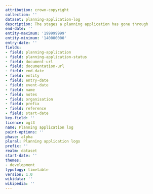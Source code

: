 ```yaml
---
attribution: crown-copyright
collection: ''
dataset: planning-application-log
description: The stages a planning application has gone through
end-date: ''
entity-maximum: '199999999'
entity-minimum: '140000000'
entry-date: ''
fields:
- field: planning-application
- field: planning-application-status
- field: document-url
- field: documentation-url
- field: end-date
- field: entity
- field: entry-date
- field: event-date
- field: name
- field: notes
- field: organisation
- field: prefix
- field: reference
- field: start-date
key-field: ''
licence: ogl3
name: Planning application log
paint-options: ''
phase: alpha
plural: Planning application logs
prefix: ''
realm: dataset
start-date: ''
themes:
- development
typology: timetable
version: 1.0
wikidata: ''
wikipedia: ''
---
```

